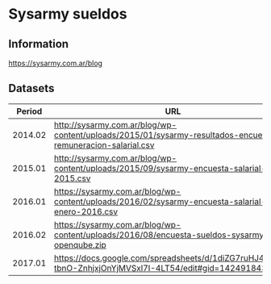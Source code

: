 # Sysarmy sueldos

## Information

https://sysarmy.com.ar/blog

## Datasets

| Period  | URL                                                                                                         |
|---------|-------------------------------------------------------------------------------------------------------------|
| 2014.02 | http://sysarmy.com.ar/blog/wp-content/uploads/2015/01/sysarmy-resultados-encuesta-remuneracion-salarial.csv |
| 2015.01 | http://sysarmy.com.ar/blog/wp-content/uploads/2015/09/sysarmy-encuesta-salarial-julio-2015.csv              |
| 2016.01 | https://sysarmy.com.ar/blog/wp-content/uploads/2016/02/sysarmy-encuesta-salarial-enero-2016.csv             |
| 2016.02 | https://sysarmy.com.ar/blog/wp-content/uploads/2016/08/encuesta-sueldos-sysarmy-openqube.zip                |
| 2017.01 | https://docs.google.com/spreadsheets/d/1diZG7ruHJ4OgO2-tbnO-ZnhjxjOnYjMVSxl7I-4LT54/edit#gid=1424918437     |
